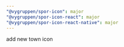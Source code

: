 ```yaml
---
"@vygruppen/spor-icon": major
"@vygruppen/spor-icon-react": major
"@vygruppen/spor-icon-react-native": major
---
```


add new town icon
